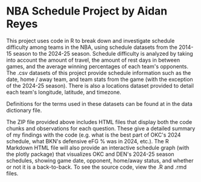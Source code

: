 # NBA Schedule Project by Aidan Reyes

This project uses code in R to break down and investigate schedule difficulty among teams in the NBA, using schedule datasets from the 2014-15 season to the 2024-25 season. Schedule difficulty is analyzed by taking into account the amount of travel, the amount of rest days in between games, and the average winning percentages of each team's opponents. The .csv datasets of this project provide schedule information such as the date, home / away team, and team stats from the game (with the exception of the 2024-25 season). There is also a locations dataset provided to detail each team's longitude, latitude, and timezone. 

Definitions for the terms used in these datasets can be found at in the data dictionary file. 

The ZIP file provided above includes HTML files that display both the code chunks and observations for each question. These give a detailed summary of my findings with the code (e.g. what is the best part of OKC's 2024 schedule, what BKN's defensive eFG % was in 2024, etc.). The R Markdown HTML file will also provide an interactive schedule graph (with the plotly package) that visualizes OKC and DEN's 2024-25 season schedules, showing game date, opponent, home/away status, and whether or not it is a back-to-back. To see the source code, view the .R and .rmd files. 
